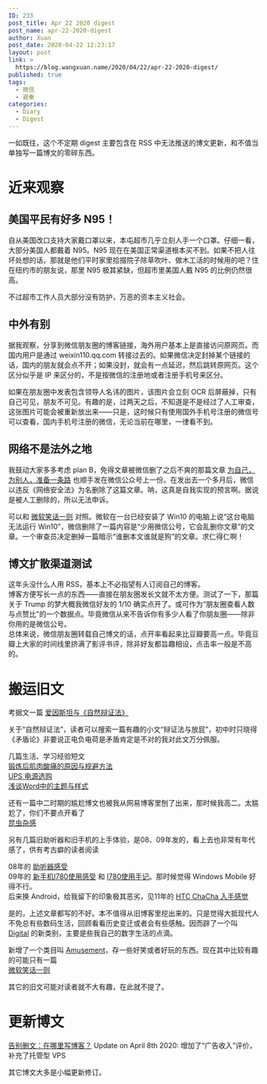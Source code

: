 ```yaml
---
ID: 233
post_title: Apr 22 2020 digest
post_name: apr-22-2020-digest
author: Xuan
post_date: 2020-04-22 12:23:17
layout: post
link: >
  https://blog.wangxuan.name/2020/04/22/apr-22-2020-digest/
published: true
tags:
  - 微信
  - 避秦
categories:
  - Diary
  - Digest
---
```

一如既往，这个不定期 digest 主要包含在 RSS 中无法推送的博文更新，和不值当单独写一篇博文的零碎东西。

# 近来观察

## 美国平民有好多 N95！

自从美国改口支持大家戴口罩以来，本屯超市几乎立刻人手一个口罩。仔细一看，大部分美国人都戴着 N95。N95 现在在美国正常渠道根本买不到。如果不把人往坏处想的话，那就是他们平时家里拾掇院子除草吹叶、做木工活的时候用的吧？住在纽约市的朋友说，那里 N95 极其紧缺，但超市里美国人戴 N95 的比例仍然很高。

不过超市工作人员大部分没有防护，万恶的资本主义社会。

## 中外有别

据我观察，分享到微信朋友圈的博客链接，海外用户基本上是直接访问原网页。而国内用户是通过 weixin110.qq.com 转接过去的。如果微信决定封掉某个链接的话，国内的朋友就会点不开；如果没封，就会有一点延迟，然后跳转原网页。这个区分似乎是 IP 来区分的，不是按微信的注册地或者注册手机号来区分。

如果在朋友圈中发表包含领导人名讳的图片，该图片会立刻 OCR 后屏蔽掉，只有自己可见，朋友不可见。有趣的是，过两天之后，不知道是不是经过了人工审查，这张图片可能会被重新放出来——只是，这时候只有使用国外手机号注册的微信号可以查看，国内手机号注册的微信，无论当前在哪里，一律看不到。

## 网络不是法外之地

我鼓动大家多多考虑 plan B，免得文章被微信删了之后不爽的那篇文章 [为自己，为别人，准备一条路](https://blog.wangxuan.name/2020/02/20/%e4%b8%ba%e8%87%aa%e5%b7%b1%ef%bc%8c%e4%b8%ba%e5%88%ab%e4%ba%ba%ef%bc%8c%e5%87%86%e5%a4%87%e4%b8%80%e6%9d%a1%e8%b7%af/) 也顺手发在微信公众号上一份。在发出去一个多月后，微信以违反《网络安全法》为名删除了这篇文章。呐，这真是自我实现的预言啊。据说是被人工删除的，所以无法申诉。

可以和 [微软笑话一则](https://blog.wangxuan.name/2018/01/22/this-pc-cannot-run-win10/) 对照。微软在一台已经安装了 Win10 的电脑上说“这台电脑无法运行 Win10”，微信删除了一篇内容是“少用微信公号，它会乱删你文章”的文章。一个审查员决定删掉一篇暗示“谁删本文谁就是狗”的文章。求仁得仁啊！

## 博文扩散渠道测试

这年头没什么人用 RSS，基本上不必指望有人订阅自己的博客。  
博客方便写长一点的东西——直接在朋友圈发长文就不太方便。测试了一下，那篇关于 Trump 的梦大概我微信好友的 1/10 确实点开了。或可作为“朋友圈查看人数与点赞比”的一个数据点。毕竟微信从来不告诉你有多少人看了你朋友圈——除非你用的是微信公号。  
总体来说，微信朋友圈转载自己博文的话，点开率看起来比豆瓣要高一点。毕竟豆瓣上大家的时间线里挤满了影评书评，除非好友都旨趣相设，点击率一般是不高的。

# 搬运旧文

考据文一篇 [爱因斯坦与《自然辩证法》](https://blog.wangxuan.name/2011/09/28/einstein-dialectics-of-nature/)  

关于“自然辩证法”，读者可以搜索一篇有趣的小文“辩证法与放屁”，初中时只晓得《矛盾论》非要说正电负电荷是矛盾肯定是不对的我对此文万分佩服。

几篇生活、学习经验短文  
[锻炼后肌肉酸痛的原因与规避方法](https://blog.wangxuan.name/2015/05/31/muscle-pain-after-physical-training/)  
[UPS 电源选购](https://blog.wangxuan.name/2017/07/08/choose-ups/)  
[浅谈Word中的主题与样式](https://blog.wangxuan.name/2010/11/12/theme-and-style-in-microsoft-word/)  

还有一篇中二时期的尴尬博文也被我从网易博客里刨了出来，那时候我高二。太尴尬了，你们不要点开看了  
[昆虫杂感](https://blog.wangxuan.name/2006/08/28/thoughts-on-insects/)

另有几篇旧助听器和旧手机的上手体验，是08、09年发的，看上去也非常有年代感了，供有考古癖的读者阅读

08年的 [助听器感受](https://blog.wangxuan.name/2008/07/13/experience-with-oticon-delta-6000/)     
09年的 [新手机I780使用感受](https://blog.wangxuan.name/2009/07/05/review-samsung-i780/) 和 [I780使用手记](https://blog.wangxuan.name/2009/08/31/hand-on-experience-samsung-i780/)。那时候觉得 Windows Mobile 好得不行。    
后来换 Android，给我留下的印象极其恶劣，见11年的 [HTC ChaCha 入手感觉](https://blog.wangxuan.name/2011/11/06/review-htc-chacha/)  

是的，上述文章都写的不好。本不值得从旧博客里挖出来的。只是觉得大抵现代人不免总有些数码生活，回顾看看历史变迁或者会有些感触。因而辟了一个叫 [Digital](https://blog.wangxuan.name/category/daily-life/digital/) 的新类别，主要是些我自己的数字生活的点滴。

新增了一个类目叫 [Amusement](https://blog.wangxuan.name/category/amusement/)，存一些好笑或者好玩的东西。现在其中比较有趣的可能只有一篇  
[微软笑话一则](https://blog.wangxuan.name/2018/01/22/this-pc-cannot-run-win10/)

其它的旧文可能对读者就不大有趣，在此就不提了。

# 更新博文

[告别删文：在哪里写博客？](https://blog.wangxuan.name/2020/03/04/where-to-host-my-blog/)
Update on April 8th 2020: 增加了“广告收入”评价，补充了托管型 VPS

其它博文大多是小幅更新修订。
